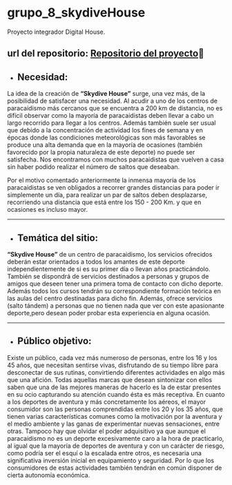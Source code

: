 # grupo_8_skydiveHouse
Proyecto integrador Digital House.

## url del repositorio: [Repositorio del proyecto](https://github.com/Gonzatdf/grupo_8_skydiveHouse.git "url del repositorio"):rocket:


+ ##  Necesidad:

La idea de la creación de **“Skydive House”** surge, una vez más, de la posibilidad de
satisfacer una necesidad. Al acudir a uno de los centros de paracaidismo más cercanos que se encuentra a 200 km de distancia, no es difícil observar como la mayoría de paracaidistas  deben llevar a cabo un largo recorrido para llegar a los centros. Además también suele ser usual que debido a la concentración de actividad los fines de semana y en épocas donde las condiciones meteorológicas son más favorables se produce una alta demanda que en la mayoría de ocasiones (también favorecido por la propia naturaleza de este deporte) no puede ser satisfecha. Nos encontramos con muchos paracaidistas que vuelven a casa sin haber podido realizar el número de saltos que deseaban.

Por el motivo comentado anteriormente la inmensa mayoría de los paracaidistas se ven obligados a recorrer grandes distancias para poder ir simplemente un día, para realizar un par de saltos deben desplazarse, recorriendo una distancia que está entre los 150 - 200 Km.  y que en ocasiones es incluso mayor.
___
+ ## Temática del sitio:

**“Skydive House”** de un centro de paracaidismo, los servicios ofrecidos
deberán estar orientados a todos los amantes de este deporte independientemente de si es su primer día o llevan años practicándolo. También se dispondrá de servicios destinados a personas y grupos de amigos que deseen tener una primera toma de contacto con dicho deporte. Además todos los cursos tendrán su correspondiente formación teórica en las aulas del centro destinadas para dicho fin.
 Además, ofrece servicios (salto tándem) a personas que no tienen nada que ver con este apasionante deporte,pero desean poder probar esta experiencia en alguna ocasión.
___
+ ## Público objetivo:

Existe un público, cada vez más numeroso de personas, entre los 16 y los 45 años, que
necesitan sentirse vivas, disfrutando de su tiempo libre para desconectar de sus rutinas,
convirtiendo diferentes actividades en algo más que una afición. Todas aquellas marcas
que desean sintonizar con ellos saben que una de las mejores maneras de hacerlo es la
de estar presentes en su ocio capturando su atención cuando ésta es más receptiva. En cuanto a los deportes de aventura y más concretamente los aéreos, el mayor consumidor son las personas comprendidas entre los 20 y los 35 años, que tienen varias características comunes como la motivación por la aventura y el medio ambiente y las ganas de experimentar nuevas sensaciones, entre otras. Tampoco hay que olvidar el poder adquisitivo ya que aunque el paracaidismo no es un deporte excesivamente caro a la hora de practicarlo, al igual que la mayoría de deportes de aventura y con un carácter de riesgo, como podría ser el esquí o la escalada entre otros, es necesaria una significativa inversión inicial en equipamiento y seguridad. Por lo que los consumidores de estas actividades también tendrán en común disponer de cierta autonomía económica.

